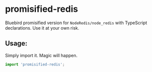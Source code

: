 # promisified-redis
Bluebird promisified version for `NodeRedis/node_redis` with TypeScript declarations.
Use it at your own risk.

## Usage:
Simply import it. Magic will happen.
```javascript
import 'promisified-redis';
```